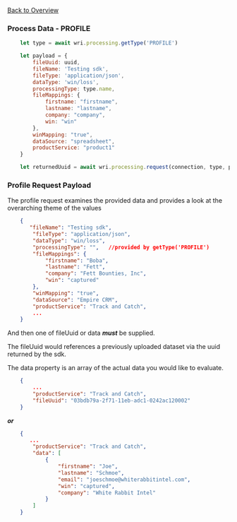 
[Back to Overview](README.md)
### Process Data - PROFILE


```javascript
    let type = await wri.processing.getType('PROFILE')

    let payload = {
        fileUuid: uuid,
        fileName: 'Testing sdk',
        fileType: 'application/json',
        dataType: 'win/loss',
        processingType: type.name,
        fileMappings: {
            firstname: "firstname",
            lastname: "lastname",
            company: "company",
            win: "win"
        },
        winMapping: "true",
        dataSource: "spreadsheet",
        productService: "product1"
    }

    let returnedUuid = await wri.processing.request(connection, type, payload)
```


### Profile Request Payload

The profile request examines the provided data and provides a look at the overarching theme of the values

```json
    {
       "fileName": "Testing sdk",
        "fileType": "application/json",
        "dataType": "win/loss",
        "processingType": "",   //provided by getType('PROFILE')
        "fileMappings": {
            "firstname": "Boba",
            "lastname": "Fett",
            "company": "Fett Bounties, Inc",
            "win": "captured"
        },
        "winMapping": "true",
        "dataSource": "Empire CRM",
        "productService": "Track and Catch",
        ...
    }
```

And then one of fileUuid or data **_must_** be supplied.

The fileUuid would references a previously uploaded dataset via the uuid returned by the sdk.

The data property is an array of the actual data you would like to evaluate.


```json
    {
        ...
        "productService": "Track and Catch",
        "fileUuid": "03bdb79a-2f71-11eb-adc1-0242ac120002"
    }
```
**_or_**

```json
    {
       ...
        "productService": "Track and Catch",
        "data": [
            {
                "firstname": "Joe",
                "lastname": "Schmoe",
                "email": "joeschmoe@whiterabbitintel.com",
                "win": "captured",
                "company": "White Rabbit Intel"
            }
        ]
    }
```